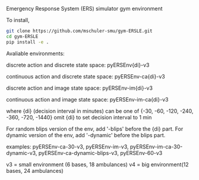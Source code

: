 Emergency Response System (ERS) simulator gym environment

To install,

```bash
git clone https://github.com/mschuler-smu/gym-ERSLE.git
cd gym-ERSLE
pip install -e .
```

Avaliable environments:

discrete action and discrete state space:
pyERSEnv{di}-v3

continuous action and discrete state space:
pyERSEnv-ca{di}-v3

discrete action and image state space:
pyERSEnv-im{di}-v3

continuous action and image state space:
pyERSEnv-im-ca{di}-v3

where {di} (decision interval in minutes) can be one of {-30, -60, -120, -240, -360, -720, -1440}
omit {di} to set decision interval to 1 min


For random blips version of the env, add '-blips' before the {di} part.
For dynamic version of the env, add '-dynamic' before the blips part.

examples:
pyERSEnv-ca-30-v3, pyERSEnv-im-v3, pyERSEnv-im-ca-30-dynamic-v3, pyERSEnv-ca-dynamic-blips-v3, pyERSEnv-60-v3

v3 = small environment (6 bases, 18 ambulances)
v4 = big environment(12 bases, 24 ambulances)
